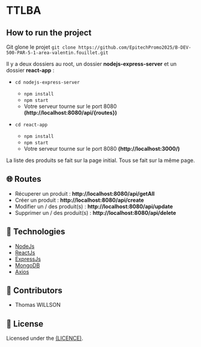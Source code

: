 # TTLBA

## How to run the project

Git glone le projet `git clone https://github.com/EpitechPromo2025/B-DEV-500-PAR-5-1-area-valentin.fouillet.git`

Il y a deux dossiers au root, un dossier **nodejs-express-server** et un dossier **react-app** :
  - `cd nodejs-express-server`
    - `npm install`
    - `npm start`
    - Votre serveur tourne sur le port 8080 **(http://localhost:8080/api/{routes})**

  - `cd react-app`
    - `npm install`
    - `npm start`
    - Votre serveur tourne sur le port 8080 **(http://localhost:3000/)**

La liste des produits se fait sur la page initial.
Tous se fait sur la même page.

## 🌐 Routes

  - Récuperer un produit : **http://localhost:8080/api/getAll**
  - Créer un produit : **http://localhost:8080/api/create**
  - Modifier un / des produit(s) : **http://localhost:8080/api/update**
  - Supprimer un / des produit(s) : **http://localhost:8080/api/delete**

## 🚀 Technologies

  - [NodeJs]()
  - [ReactJs]()
  - [ExpressJs]()
  - [MongoDB]()
  - [Axios]()

## 🤝 Contributors

  - Thomas WILLSON

## 📝 License

Licensed under the [(LICENCE)]().
